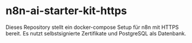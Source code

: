 # n8n-ai-starter-kit-https
Dieses Repository stellt ein docker-compose Setup für n8n mit HTTPS bereit. Es nutzt selbstsignierte Zertifikate und PostgreSQL als Datenbank.
